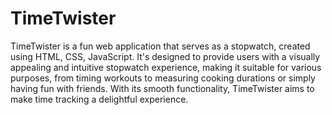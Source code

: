 # TimeTwister
TimeTwister is a fun web application that serves as a stopwatch, created using HTML, CSS, JavaScript. It's designed to provide users with a visually appealing and intuitive stopwatch experience, making it suitable for various purposes, from timing workouts to measuring cooking durations or simply having fun with friends. With its smooth functionality, TimeTwister aims to make time tracking a delightful experience.

